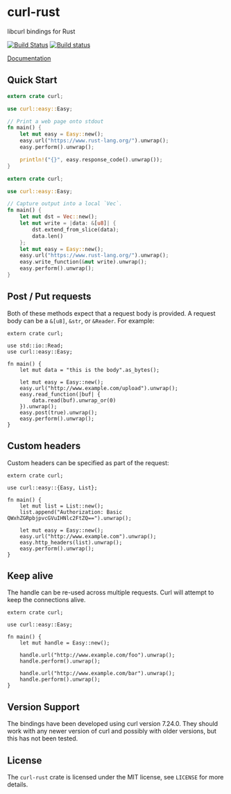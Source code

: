 # curl-rust

libcurl bindings for Rust

[![Build Status](https://travis-ci.org/alexcrichton/curl-rust.svg?branch=master)](https://travis-ci.org/alexcrichton/curl-rust)
[![Build status](https://ci.appveyor.com/api/projects/status/lx98wtbxhhhajpr9?svg=true)](https://ci.appveyor.com/project/alexcrichton/curl-rust)

[Documentation](http://alexcrichton.com/curl-rust)

## Quick Start

```rust
extern crate curl;

use curl::easy::Easy;

// Print a web page onto stdout
fn main() {
    let mut easy = Easy::new();
    easy.url("https://www.rust-lang.org/").unwrap();
    easy.perform().unwrap();

    println!("{}", easy.response_code().unwrap());
}
```

```rust
extern crate curl;

use curl::easy::Easy;

// Capture output into a local `Vec`.
fn main() {
    let mut dst = Vec::new();
    let mut write = |data: &[u8]| {
        dst.extend_from_slice(data);
        data.len()
    };
    let mut easy = Easy::new();
    easy.url("https://www.rust-lang.org/").unwrap();
    easy.write_function(&mut write).unwrap();
    easy.perform().unwrap();
}
```

## Post / Put requests

Both of these methods expect that a request body is provided. A request
body can be a `&[u8]`, `&str`, or `&Reader`. For example:

```rust,no_run
extern crate curl;

use std::io::Read;
use curl::easy::Easy;

fn main() {
    let mut data = "this is the body".as_bytes();

    let mut easy = Easy::new();
    easy.url("http://www.example.com/upload").unwrap();
    easy.read_function(|buf| {
        data.read(buf).unwrap_or(0)
    }).unwrap();
    easy.post(true).unwrap();
    easy.perform().unwrap();
}
```

## Custom headers

Custom headers can be specified as part of the request:

```rust,no_run
extern crate curl;

use curl::easy::{Easy, List};

fn main() {
    let mut list = List::new();
    list.append("Authorization: Basic QWxhZGRpbjpvcGVuIHNlc2FtZQ==").unwrap();

    let mut easy = Easy::new();
    easy.url("http://www.example.com").unwrap();
    easy.http_headers(list).unwrap();
    easy.perform().unwrap();
}
```

## Keep alive

The handle can be re-used across multiple requests. Curl will attempt to
keep the connections alive.

```rust,no_run
extern crate curl;

use curl::easy::Easy;

fn main() {
    let mut handle = Easy::new();

    handle.url("http://www.example.com/foo").unwrap();
    handle.perform().unwrap();

    handle.url("http://www.example.com/bar").unwrap();
    handle.perform().unwrap();
}
```

## Version Support

The bindings have been developed using curl version 7.24.0. They should
work with any newer version of curl and possibly with older versions,
but this has not been tested.

## License

The `curl-rust` crate is licensed under the MIT license, see `LICENSE` for more
details.
